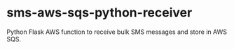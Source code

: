 # sms-aws-sqs-python-receiver
Python Flask AWS function to receive bulk SMS messages and store in AWS SQS.

